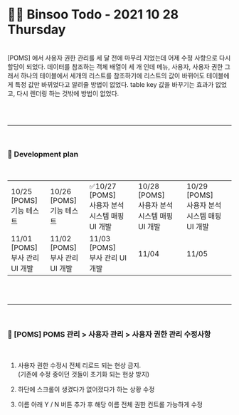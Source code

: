 <br/><br/>

# 👩‍💻 Binsoo Todo - 2021 10 28 Thursday
<br>
[POMS] 에서 사용자 권한 관리를 세 달 전에 마무리 지었는데 어제 수정 사항으로 다시 할당이 되었다. 데이터를 참조하는 객체 배열이 세 개 인데 메뉴, 사용자, 사용자 권한 그래서 하나의 테이블에서 세개의 리스트를 참조하기에 리스트의 값이 바뀌어도 테이블에게 특정 값만 바뀌었다고 알려줄 방법이 없었다. table key 값을 바꾸기는 효과가 없었고, 다시 렌더링 하는 것밖에 방법이 없었다. 

<br><br><hr/><br>

### 🔸 Development plan

<br/>

<table>
    <tr>
        <td>10/25<br>[POMS] <br> 기능 테스트</td>
        <td>10/26<br>[POMS] <br> 기능 테스트</td>
        <td>✅10/27<br>[POMS] <br> 사용자 분석 시스템 매핑 UI 개발</td>
        <td>10/28<br>[POMS] <br> 사용자 분석 시스템 매핑 UI 개발</td>
        <td>10/29<br>[POMS] <br> 사용자 분석 시스템 매핑 UI 개발</td>
    </tr>
    <tr>
        <td>11/01<br>[POMS] <br> 부사 관리 UI 개발</td>
        <td>11/02<br>[POMS] <br> 부사 관리 UI 개발</td>
        <td>11/03<br>[POMS] <br> 부사 관리 UI 개발</td>
        <td>11/04</td>
        <td>11/05</td>
    </tr>
</table>
 <br><br><hr/><br>

### 🔸 [POMS] POMS 관리 > 사용자 관리 > 사용자 권한 관리 수정사항

<br/>

1. 사용자 권한 수정시 전체 리로드 되는 현상 금지. <br/> 
    (기존에 수정 중이던 것들이 초기화 되는 현상 방지)

2. 하단에 스크롤이 생겼다가 없어졌다가 하는 상황 수정


3. 이름 아래 Y / N 버튼 추가 후 해당 이름 전체 권한 컨트롤 가능하게 수정



